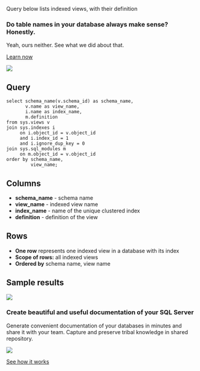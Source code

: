 Query below lists indexed views, with their definition

### Do table names in your database always make sense? Honestly.

Yeah, ours neither. See what we did about that.

[Learn now](https://dataedo.com/blog/confused-when-trying-to-work-with-databases?cta=kb-query-table-names)

[![](https://dataedo.com/asset/img/markdown/docs/test-article/edca6a29318bb7640068f5c69a5af4ba.png#center)](https://dataedo.com/blog/confused-when-trying-to-work-with-databases?cta=kb-query-table-names)

## Query

```
select schema_name(v.schema_id) as schema_name,
       v.name as view_name,
       i.name as index_name,
       m.definition
from sys.views v
join sys.indexes i
     on i.object_id = v.object_id
     and i.index_id = 1
     and i.ignore_dup_key = 0
join sys.sql_modules m
     on m.object_id = v.object_id
order by schema_name,
         view_name;
```

## Columns

-   **schema\_name** - schema name
-   **view\_name** - indexed view name
-   **index\_name** - name of the unique clustered index
-   **definition** - definition of the view

## Rows

-   **One row** represents one indexed view in a database with its index
-   **Scope of rows:** all indexed views
-   **Ordered by** schema name, view name

## Sample results

![](https://dataedo.com/asset/img/kb/query/sql-server/indexed-views.png)

### Create beautiful and useful documentation of your SQL Server

Generate convenient documentation of your databases in minutes and share it with your team. Capture and preserve tribal knowledge in shared repository.

[![](https://dataedo.com/asset/img/markdown/docs/test-article/30c11fa4b210f11740f56e85ca8bf9c6.gif)](https://demo.dataedo.com/)

[See how it works](https://demo.dataedo.com/)
